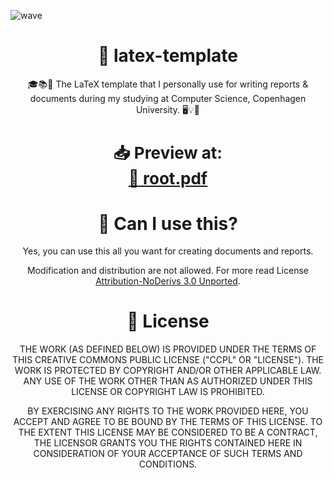![wave](https://github.com/simonsejse/latex-template/assets/20711558/b5add218-a4f8-4097-9e80-88a771946e75)

<div align="center">

# 📝 latex-template
🎓📚🔬 The LaTeX template that I personally use for writing reports & documents during my studying at Computer Science, Copenhagen University. 🖥️💡📖

<h3 style="font-size: 26px;"> 
  📥 Preview at: <br/>
  <a href="https://github.com/simonsejse/latex-template/blob/main/root.pdf">
    📄 root.pdf
  </a>
</h3>

# 💁 Can I use this?
Yes, you can use this all you want for creating documents and reports. 

Modification and distribution are not allowed. For more read License [Attribution-NoDerivs 3.0 Unported](https://creativecommons.org/licenses/by-nd/3.0/legalcode).

# 🪪 License

THE WORK (AS DEFINED BELOW) IS PROVIDED UNDER THE TERMS OF THIS CREATIVE
COMMONS PUBLIC LICENSE ("CCPL" OR "LICENSE"). THE WORK IS PROTECTED BY
COPYRIGHT AND/OR OTHER APPLICABLE LAW. ANY USE OF THE WORK OTHER THAN AS
AUTHORIZED UNDER THIS LICENSE OR COPYRIGHT LAW IS PROHIBITED.

BY EXERCISING ANY RIGHTS TO THE WORK PROVIDED HERE, YOU ACCEPT AND AGREE
TO BE BOUND BY THE TERMS OF THIS LICENSE. TO THE EXTENT THIS LICENSE MAY
BE CONSIDERED TO BE A CONTRACT, THE LICENSOR GRANTS YOU THE RIGHTS
CONTAINED HERE IN CONSIDERATION OF YOUR ACCEPTANCE OF SUCH TERMS AND
CONDITIONS.
</div>
